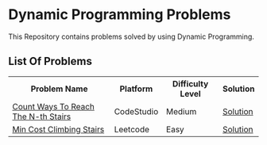 # Dynamic Programming Problems
This Repository contains problems solved by using Dynamic Programming. 
<h2>List Of Problems</h2>
<table>
<tr>
<th>Problem Name</th>
<th>Platform</th>
<th>Difficulty Level</th>
<th>Solution</th>
</tr>
<tr>
<td><a href="https://www.codingninjas.com/codestudio/problems/count-ways-to-reach-nth-stairs_798650">Count Ways To Reach The N-th Stairs</a></td>
<td>CodeStudio</td>
<td>Medium</td>
<td><a href="https://github.com/pratikvairat/Dynamic_Programming/blob/main/Number_Of_Ways_To_Reach_Nth_Stair.cpp">Solution</a></td>
</tr>
<tr>
<td><a href="https://leetcode.com/problems/min-cost-climbing-stairs/description/"> Min Cost Climbing Stairs</a></td>
<td>Leetcode</td>
<td>Easy</td>
<td><a href="https://github.com/pratikvairat/Dynamic_Programming/blob/main/Min_Cost_Of_Climbing_Stairs.cpp">Solution</a></td>
</tr> 
</table>

